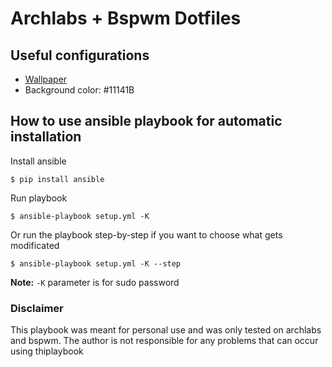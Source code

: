 # Archlabs + Bspwm Dotfiles

## Useful configurations
  * [Wallpaper](https://imgur.com/gallery/rM2fRya)
  * Background color: #11141B

## How to use ansible playbook for automatic installation
  Install ansible
  
  `$ pip install ansible`
  
  Run playbook
  
  `$ ansible-playbook setup.yml -K`
  
  Or run the playbook step-by-step if you want to choose what gets modificated
  
  `$ ansible-playbook setup.yml -K --step`
  
  **Note:** `-K` parameter is for sudo password
  
### Disclaimer
This playbook was meant for personal use and was only tested on archlabs and bspwm. The author is not responsible for any problems that can occur using thiplaybook
